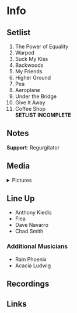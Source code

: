 # Info

## Setlist

1. The Power of Equality
2. Warped
3. Suck My Kiss
4. Backwoods
5. My Friends
6. Higher Ground
7. Pea
8. Aeroplane
9. Under the Bridge
10. Give It Away
11. Coffee Shop
<br>**SETLIST INCOMPLETE**

## Notes

**Support**: Regurgitator

## Media 

<details>
  <summary>Pictures</summary>
  <!--<img alt="Setlist" title="Setlist" src="_.jpg" height="200" />-->
</details>

## Line Up

* Anthony Kiedis
* Flea
* Dave Navarro
* Chad Smith

### Additional Musicians

* Rain Phoenix  
* Acacia Ludwig

## Recordings

## Links

